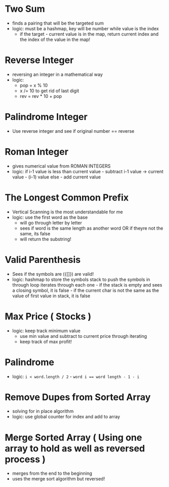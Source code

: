 # Two Sum

- finds a pairing that will be the targeted sum
- logic: must be a hashmap, key will be number while value is the index
    - if the target - current value is in the map, return current index and the index of the value in the map!
    
# Reverse Integer

- reversing an integer in a mathematical way
- logic:
    - pop = x % 10
    - x /= 10 to get rid of last digit  
    - rev = rev * 10 + pop
    
# Palindrome Integer

- Use reverse integer and see if original number == reverse

# Roman Integer

- gives numerical value from ROMAN INTEGERS
- logic: if i-1 value is less than current value
            - subtract i-1 value -> current value - (i-1) value
         else 
            - add current value
  
# The Longest Common Prefix

- Vertical Scanning is the most understandable for me
- logic: use the first word as the base
    - will go through letter by letter
    - sees if word is the same length as another word OR if theyre not the same, its false
    - will return the substring!
    
# Valid Parenthesis

- Sees if the symbols are ({[]}) are valid!
- logic: hashmap to store the symbols
         stack to push the symbols in through loop
         iterates through each one
            - if the stack is empty and sees a closing symbol, it is false
            - if the current char is not the same as the value of first value in stack, it is false
  
# Max Price ( Stocks )

- logic: keep track minimum value
    - use min value and subtract to current price through iterating
    - keep track of max profit!
    
# Palindrome

- logic: `i < word.length / 2`
        - `word i == word length - 1 - i`
  
# Remove Dupes from Sorted Array

- solving for in place algorithm
- logic: use global counter for index and add to array

# Merge Sorted Array ( Using one array to hold as well as reversed process )

- merges from the end to the beginning
- uses the merge sort algorithm but reversed!